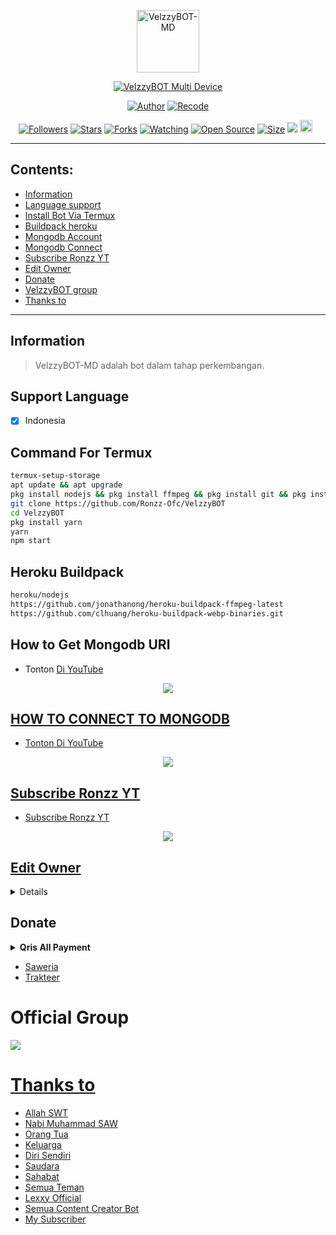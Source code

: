 <p align="center">
<img src="https://telegra.ph/file/fea7a3fb87448e9a3f36c.jpg" alt="VelzzyBOT-MD" width="100"/>


</p>
<p align="center">
<a href="#"><img title="VelzzyBOT Multi Device" src="https://img.shields.io/badge/VelzzyBOT Multi Device-green?colorA=%23ff0000&colorB=%23017e40&style=for-the-badge"></a>
</p>
<p align="center">
<a href="https://youtube.com/channel/UCLd-bhT8Dqq9PjGc6bWUVyg"><img title="Author" src="https://img.shields.io/badge/Author-Lexxy Official-red.svg?style=for-the-badge&logo=youtube"></a>
<a href="https://youtube.com/c/RonzzYT"><img title="Recode" src="https://img.shields.io/badge/Author-Ronzz YT-red.svg?style=for-the-badge&logo=youtube"></a>
</p>
<p align="center">
<a href="https://github.com/Ronzz-Ofc/followers"><img title="Followers" src="https://img.shields.io/github/followers/Ronzz-Ofc?color=red&style=flat-square"></a>
<a href="https://github.com/Ronzz-Ofc/VelzzyBOT/stargazers/"><img title="Stars" src="https://img.shields.io/github/stars/Ronzz-Ofc/VelzzyBOT?color=blue&style=flat-square"></a>
<a href="https://github.com/Ronzz-Ofc/VelzzyBOT/network/members"><img title="Forks" src="https://img.shields.io/github/forks/Ronzz-Ofc/VelzzyBOT?color=red&style=flat-square"></a>
<a href="https://github.com/Ronzz-Ofc/VelzzyBOT/watchers"><img title="Watching" src="https://img.shields.io/github/watchers/Ronzz-Ofc/VelzzyBOT?label=Watchers&color=blue&style=flat-square"></a>
<a href="https://github.com/Ronzz-Ofc/VelzzyBOT"><img title="Open Source" src="https://badges.frapsoft.com/os/v2/open-source.svg?v=103"></a>
<a href="https://github.com/Ronzz-Ofc/VelzzyBOT/"><img title="Size" src="https://img.shields.io/github/repo-size/Ronzz-Ofc/VelzzyBOT?style=flat-square&color=green"></a>
<a href="https://hits.seeyoufarm.com"><img src="https://hits.seeyoufarm.com/api/count/incr/badge.svg?url=https%3A%2F%2Fgithub.com%2FRonzz-Ofc%2FVelzzyBOT&count_bg=%2379C83D&title_bg=%23555555&icon=probot.svg&icon_color=%2300FF6D&title=hits&edge_flat=false"/></a>
<a href="https://github.com/Ronzz-Ofc/VelzzyBOT/graphs/commit-activity"><img height="20" src="https://img.shields.io/badge/Maintained%3F-yes-green.svg"></a>&nbsp;&nbsp;
</p>
</div>

---

## Contents:
- [Information](#information)
- [Language support](#support-language)
- [Install Bot Via Termux](#command-for-termux)
- [Buildpack heroku](#heroku-buildpack)
- [Mongodb Account](#how-to-get-mongodb-uri)
- [Mongodb Connect](#how-to-connect-to-mongodb)
- [Subscribe Ronzz YT](#subscribe-ronzz-yt)
- [Edit Owner](#edit-owner)
- [Donate](#donate)
- [VelzzyBOT group](#official-group)
- [Thanks to](#thanks-to)

---

## Information
> VelzzyBOT-MD adalah bot dalam tahap perkembangan.

## Support Language

- [x] Indonesia

## Command For Termux
```bash
termux-setup-storage
apt update && apt upgrade
pkg install nodejs && pkg install ffmpeg && pkg install git && pkg install libwep && pkg install imagemagick
git clone https://github.com/Ronzz-Ofc/VelzzyBOT
cd VelzzyBOT
pkg install yarn
yarn
npm start
```

## Heroku Buildpack
```bash
heroku/nodejs
https://github.com/jonathanong/heroku-buildpack-ffmpeg-latest
https://github.com/clhuang/heroku-buildpack-webp-binaries.git
```

## How to Get Mongodb URI

- Tonton [Di YouTube](https://youtu.be/M8H9S3djxTg)

<p align="center">
<a href="https://youtu.be/M8H9S3djxTg"><img src="https://telegra.ph/file/682c1315ff9a43bb1a724.jpg" />
</p>

## HOW TO CONNECT TO MONGODB

- [Tonton Di YouTube](https://youtu.be/lBEExh-09D8)

<p align="center">
<a href="https://youtu.be/lBEExh-09D8"><img src="https://telegra.ph/file/4464e566d6c578e1f94cd.jpg" />
</p>

## Subscribe Ronzz YT
- [Subscribe Ronzz YT](https://telegra.ph/file/3733c78e0c48ddaa172ed.jpg)

<p align="center">
<a href="https://youtube.com/c/RonzzYT"><img src="https://telegra.ph/file/3733c78e0c48ddaa172ed.jpg" />
</p>

## Edit Owner 

<details>
    <summary> <b>Edit Owner Config.json</b></summary><br/>

```ts
{
  "ownerNumber": ["628817839722@s.whatsapp.net"],
  "botName": "VelzzyBOT-MDོ",
  "ownerName": "RonzzOfcོ",
  "pathimg": "./temp/logo.jpg",
  "menfeslogo": "./temp/mecon.jpg",
  "footer": "VelzzyBOT-MDོ © 2022"
}
```

</details>

## Donate
<details>
<summary> <b>Qris All Payment</b></summary><br/>
<img src="https://telegra.ph/file/3c485ff201d9337be14ef.jpg" />
</details>

- [Saweria](https://saweria.co/RonzzYT)
- [Trakteer](https://trakteer.id/ronzz-yt-ka99x)

# Official Group
<a href="https://chat.whatsapp.com/Eamzpgum2MXFUch9TBx75M"><img src="https://img.shields.io/badge/VelzzyBOT-MD-25D366?style=for-the-badge&logo=whatsapp&logoColor=white" />

# Thanks to
- Allah SWT
- Nabi Muhammad SAW
- Orang Tua
- Keluarga
- Diri Sendiri
- Saudara
- Sahabat
- Semua Teman
- Lexxy Official
- Semua Content Creator Bot
- My Subscriber

